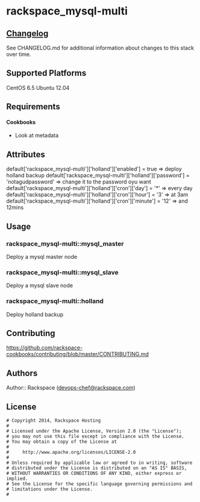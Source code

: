 # rackspace_mysql-multi


## [Changelog](CHANGELOG.md)

See CHANGELOG.md for additional information about changes to this stack over time.

## Supported Platforms

CentOS 6.5
Ubuntu 12.04

Requirements
------------
#### Cookbooks
* Look at metadata

## Attributes

default['rackspace_mysql-multi']['holland']['enabled'] = true => deploy holland backup
default['rackspace_mysql-multi']['holland']['password'] = 'notagudpassword' => change it to the password oyu want
default['rackspace_mysql-multi']['holland']['cron']['day'] = '*' => every day
default['rackspace_mysql-multi']['holland']['cron']['hour'] = '3' => at 3am
default['rackspace_mysql-multi']['holland']['cron']['minute'] = '12' => and 12mins

## Usage

### rackspace_mysql-multi::mysql_master

Deploy a mysql master node

### rackspace_mysql-multi::mysql_slave

Deploy a mysql slave node

### rackspace_mysql-multi::holland

Deploy holland backup



## Contributing

https://github.com/rackspace-cookbooks/contributing/blob/master/CONTRIBUTING.md

## Authors

Author:: Rackspace (devops-chef@rackspace.com)

## License
```
# Copyright 2014, Rackspace Hosting
#
# Licensed under the Apache License, Version 2.0 (the "License");
# you may not use this file except in compliance with the License.
# You may obtain a copy of the License at
#
#     http://www.apache.org/licenses/LICENSE-2.0
#
# Unless required by applicable law or agreed to in writing, software
# distributed under the License is distributed on an "AS IS" BASIS,
# WITHOUT WARRANTIES OR CONDITIONS OF ANY KIND, either express or implied.
# See the License for the specific language governing permissions and
# limitations under the License.
#
```
